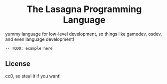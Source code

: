 <h1 align="center">The Lasagna Programming Language </h1>

yummy language for low-level development, so things like gamedev, osdev, and even language development!

```
-- TODO: example here
```

## License

cc0, so steal it if you want!